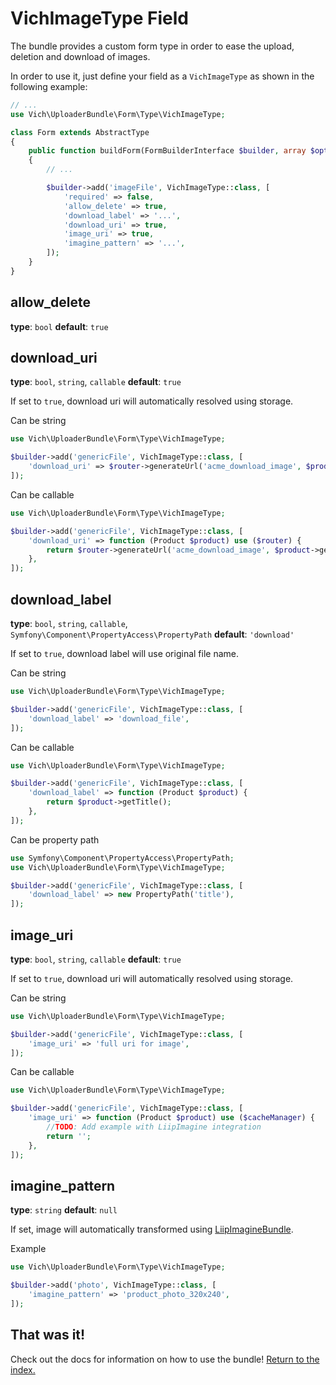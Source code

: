 VichImageType Field
===================

The bundle provides a custom form type in order to ease the upload, deletion and
download of images.

In order to use it, just define your field as a `VichImageType` as shown in the
following example:

```php
// ...
use Vich\UploaderBundle\Form\Type\VichImageType;

class Form extends AbstractType
{
    public function buildForm(FormBuilderInterface $builder, array $options)
    {
        // ...

        $builder->add('imageFile', VichImageType::class, [
            'required' => false,
            'allow_delete' => true,
            'download_label' => '...',
            'download_uri' => true,
            'image_uri' => true,
            'imagine_pattern' => '...',
        ]);
    }
}
```

allow_delete
------------
**type**: `bool` **default**: `true`

download_uri
------------
**type**: `bool`, `string`, `callable` **default**: `true`

If set to `true`, download uri will automatically resolved using storage.

Can be string

```php
use Vich\UploaderBundle\Form\Type\VichImageType;

$builder->add('genericFile', VichImageType::class, [
    'download_uri' => $router->generateUrl('acme_download_image', $product->getId()),
]);

```

Can be callable

```php
use Vich\UploaderBundle\Form\Type\VichImageType;

$builder->add('genericFile', VichImageType::class, [
    'download_uri' => function (Product $product) use ($router) {
        return $router->generateUrl('acme_download_image', $product->getId());
    },
]);

```

download_label
--------------
**type**: `bool`, `string`, `callable`, `Symfony\Component\PropertyAccess\PropertyPath` **default**: `'download'`

If set to `true`, download label will use original file name.

Can be string 
```php
use Vich\UploaderBundle\Form\Type\VichImageType;

$builder->add('genericFile', VichImageType::class, [
    'download_label' => 'download_file',
]);

```

Can be callable

```php
use Vich\UploaderBundle\Form\Type\VichImageType;

$builder->add('genericFile', VichImageType::class, [
    'download_label' => function (Product $product) {
        return $product->getTitle();
    },
]);

```

Can be property path 
```php
use Symfony\Component\PropertyAccess\PropertyPath;
use Vich\UploaderBundle\Form\Type\VichImageType;

$builder->add('genericFile', VichImageType::class, [
    'download_label' => new PropertyPath('title'),
]);

```

image_uri
---------
**type**: `bool`, `string`, `callable` **default**: `true`

If set to `true`, download uri will automatically resolved using storage.

Can be string

```php
use Vich\UploaderBundle\Form\Type\VichImageType;

$builder->add('genericFile', VichImageType::class, [
    'image_uri' => 'full uri for image',
]);

```

Can be callable

```php
use Vich\UploaderBundle\Form\Type\VichImageType;

$builder->add('genericFile', VichImageType::class, [
    'image_uri' => function (Product $product) use ($cacheManager) {
        //TODO: Add example with LiipImagine integration
        return '';
    },
]);

```

imagine_pattern
------------
**type**: `string` **default**: `null`

If set, image will automatically transformed using [LiipImagineBundle](https://github.com/liip/LiipImagineBundle/).

Example

```php
use Vich\UploaderBundle\Form\Type\VichImageType;

$builder->add('photo', VichImageType::class, [
    'imagine_pattern' => 'product_photo_320x240',
]);

```

## That was it!

Check out the docs for information on how to use the bundle! [Return to the
index.](../index.md)
